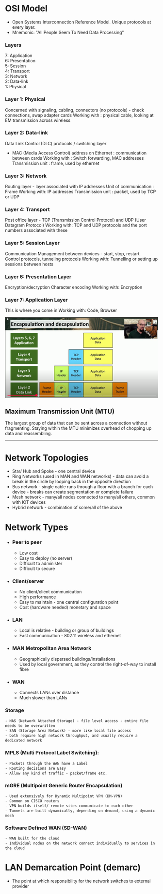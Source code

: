 # OSI Model
-  Open Systems Interconnection Reference Model. Unique protocols at every layer.
-  Mnemonic: "All People Seem To Need Data Processing"

### Layers
7: Application  
6: Presentation  
5: Session  
4: Transport  
3: Network  
2: Data-link  
1: Physical  

### Layer 1: Physical
Concerned with signaling, cabling, connectors (no protocols) - check connections, swap adapter cards
Working with : physical cable, looking at EM transmission across wireless

### Layer 2: Data-link
Data Link Control (DLC) protocols / switching layer
- MAC (Media Access Control) address on Ethernet : communication between cards
Working with : Switch forwarding, MAC addresses
Transmission unit : frame, used by ethernet

### Layer 3: Network
Routing layer - layer associated with IP addresses
Unit of communication : Frame 
Working with: IP addresses
Transimission unit : packet, used by TCP or UDP

### Layer 4: Transport
Post office layer - TCP (Transmission Control Protocol) and UDP (User Datagram Protocol)
Working with: TCP and UDP protocols and the port numbers associated with these

### Layer 5: Session Layer
Communication Management between devices - start, stop, restart  
Control protocols, tunneling protocols
Working with: Tunnelling or setting up sessions between hosts

### Layer 6: Presentation Layer
Encryption/decryption
Character encoding
Working with: Encryption

### Layer 7: Application Layer
This is where you come in 
Working with: Code, Browser

![wrappers at layers](assets/data_communication_osi_layers.png)

## Maximum Transmission Unit (MTU)
The largest group of data that can be sent across a connection without fragmenting.
Staying within the MTU minimizes overhead of chopping up data and reassembling.

---

# Network Topologies
- Star/ Hub and Spoke - one central device
- Ring Networks (used in MAN and WAN networks) - data can avoid a break in the circle
by looping back in the opposite direction
- Bus network - single cable runs through a floor with a branch for each device - breaks can create
segmentation or complete failure
- Mesh network - many/all nodes connected to many/all others, common with IOT devices
- Hybrid network - combination of some/all of the above

# Network Types
- ### Peer to peer
    - Low cost
    - Easy to deploy (no server)
    - Difficult to administer
    - Difficult to secure
- ### Client/server
    - No client/client communication
    - High performance
    - Easy to maintain - one central configuration point
    - Cost (hardware needed) monetary and space
- ### LAN 
    - Local is relative - building or group of buildings
    - Fast communication - 802.11 wireless and ethernet
- ### MAN Metropolitan Area Network
    - Geographically dispersed buildings/installations
    - Used by local government, as they control the right-of-way to install fibre
- ### WAN
    - Connects LANs over distance
    - Much slower than LANs

### Storage
    - NAS (Network Attached Storage) - file level access - entire file needs to be overwritten
    - SAN (Storage Area Network) - more like local file access
    - both require high network throughput, and usually require a dedicated network

### MPLS (Multi Protocol Label Switching):
    - Packets through the WAN have a Label
    - Routing decisions are Easy
    - Allow any kind of traffic - packet/frame etc.

### mGRE (Multipoint Generic Router Encapsulation)
    - Used extensively for Dynamic Multipoint VPN (DM-VPN)
    - Common on CISCO routers
    - VPN builds itself/ remote sites communicate to each other
    - Tunnels are built dynamically, depending on demand, using a dynamic mesh

### Software Defined WAN (SD-WAN)
    - WAN built for the cloud
    - Individual nodes on the network connect individually to services in the cloud

# LAN Demarcation Point (demarc)
- The point at which responsibility for the network switches to external provider








  
